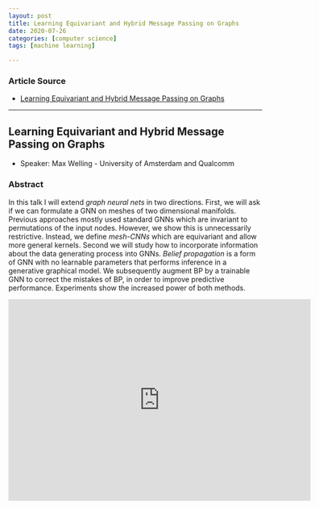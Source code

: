 ```yaml
---
layout: post
title: Learning Equivariant and Hybrid Message Passing on Graphs
date: 2020-07-26
categories: [computer science]
tags: [machine learning]

---
```


### Article Source
* [Learning Equivariant and Hybrid Message Passing on Graphs](https://www.youtube.com/watch?v=hUrbS1BhBWc)

----


## Learning Equivariant and Hybrid Message Passing on Graphs

* Speaker: Max Welling - University of Amsterdam and Qualcomm

### Abstract

In this talk I will extend *graph neural nets* in two directions. First, we will ask if we can formulate a GNN on meshes of two dimensional manifolds. Previous approaches mostly used standard GNNs which are invariant to permutations of the input nodes. However, we show this is unnecessarily restrictive. Instead, we define *mesh-CNNs* which are equivariant and allow more general kernels. Second we will study how to incorporate information about the data generating process into GNNs. *Belief propagation* is a form of GNN with no learnable parameters that performs inference in a generative graphical model. We subsequently augment BP by a trainable GNN to correct the mistakes of BP, in order to improve predictive performance. Experiments show the increased power of both methods. 
 
<iframe width="600" height="400" src="https://www.youtube.com/embed/hUrbS1BhBWc" frameborder="0" allow="accelerometer; autoplay; encrypted-media; gyroscope; picture-in-picture" allowfullscreen></iframe>